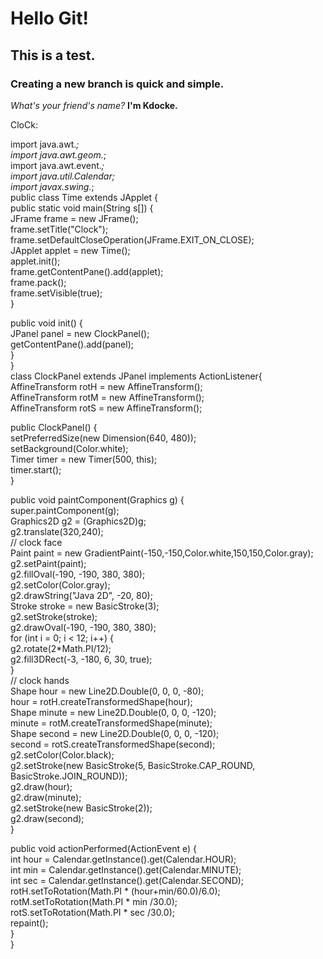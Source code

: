 # Hello Git!
## This is a test.
### Creating a new branch is quick and simple.
*What's your friend's name?*
**I'm Kdocke.**



CloCk:

import java.awt.*;  
import java.awt.geom.*;  
import java.awt.event.*;  
import java.util.Calendar;  
import javax.swing.*;  
public class Time extends JApplet {  
  public static void main(String s[]) {  
    JFrame frame = new JFrame();  
    frame.setTitle("Clock");  
    frame.setDefaultCloseOperation(JFrame.EXIT_ON_CLOSE);  
    JApplet applet = new Time();  
    applet.init();  
    frame.getContentPane().add(applet);  
    frame.pack();  
    frame.setVisible(true);  
  }  
    
  public void init() {  
    JPanel panel = new ClockPanel();  
    getContentPane().add(panel);  
  }  
}  
class ClockPanel extends JPanel implements ActionListener{  
  AffineTransform rotH = new AffineTransform();  
  AffineTransform rotM = new AffineTransform();  
  AffineTransform rotS = new AffineTransform();  
    
  public ClockPanel() {  
    setPreferredSize(new Dimension(640, 480));  
    setBackground(Color.white);  
    Timer timer = new Timer(500, this);  
    timer.start();  
  }  
    
  public void paintComponent(Graphics g) {  
    super.paintComponent(g);  
    Graphics2D g2 = (Graphics2D)g;  
    g2.translate(320,240);  
    // clock face  
    Paint paint = new GradientPaint(-150,-150,Color.white,150,150,Color.gray);  
    g2.setPaint(paint);  
    g2.fillOval(-190, -190, 380, 380);  
    g2.setColor(Color.gray);  
    g2.drawString("Java 2D", -20, 80);  
    Stroke stroke = new BasicStroke(3);  
    g2.setStroke(stroke);  
    g2.drawOval(-190, -190, 380, 380);  
    for (int i = 0; i < 12; i++) {  
      g2.rotate(2*Math.PI/12);  
      g2.fill3DRect(-3, -180, 6, 30, true);  
    }  
    // clock hands  
    Shape hour = new Line2D.Double(0, 0, 0, -80);  
    hour = rotH.createTransformedShape(hour);  
    Shape minute = new Line2D.Double(0, 0, 0, -120);  
    minute = rotM.createTransformedShape(minute);  
    Shape second = new Line2D.Double(0, 0, 0, -120);  
    second = rotS.createTransformedShape(second);  
    g2.setColor(Color.black);  
    g2.setStroke(new BasicStroke(5, BasicStroke.CAP_ROUND, BasicStroke.JOIN_ROUND));  
    g2.draw(hour);  
    g2.draw(minute);  
    g2.setStroke(new BasicStroke(2));  
    g2.draw(second);  
  }  
    
  public void actionPerformed(ActionEvent e) {  
    int hour = Calendar.getInstance().get(Calendar.HOUR);  
    int min = Calendar.getInstance().get(Calendar.MINUTE);  
    int sec = Calendar.getInstance().get(Calendar.SECOND);  
    rotH.setToRotation(Math.PI * (hour+min/60.0)/6.0);  
    rotM.setToRotation(Math.PI * min /30.0);  
    rotS.setToRotation(Math.PI * sec /30.0);  
    repaint();  
  }  
}  



